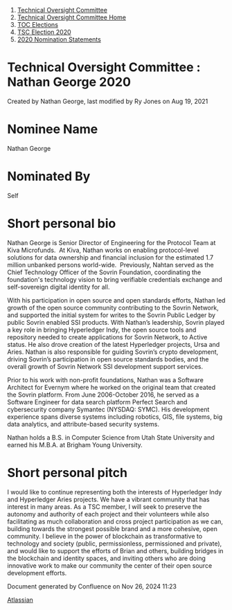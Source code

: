 1. [Technical Oversight Committee](index.html)
2. [Technical Oversight Committee Home](Technical-Oversight-Committee-Home_21430274.html)
3. [TOC Elections](TOC-Elections_21448771.html)
4. [TSC Election 2020](TSC-Election-2020_21434260.html)
5. [2020 Nomination Statements](2020-Nomination-Statements_21451712.html)

# Technical Oversight Committee : Nathan George 2020

Created by Nathan George, last modified by Ry Jones on Aug 19, 2021

# Nominee Name

Nathan George

# Nominated By

Self

# Short personal bio

Nathan George is Senior Director of Engineering for the Protocol Team at Kiva Microfunds.  At Kiva, Nathan works on enabling protocol-level solutions for data ownership and financial inclusion for the estimated 1.7 million unbanked persons world-wide.  Previously, Nahtan served as the Chief Technology Officer of the Sovrin Foundation, coordinating the foundation's technology vision to bring verifiable credentials exchange and self-sovereign digital identity for all. 

With his participation in open source and open standards efforts, Nathan led growth of the open source community contributing to the Sovrin Network, and supported the initial system for writes to the Sovrin Public Ledger by public Sovrin enabled SSI products. With Nathan’s leadership, Sovrin played a key role in bringing Hyperledger Indy, the open source tools and repository needed to create applications for Sovrin Network, to Active status. He also drove creation of the latest Hyperledger projects, Ursa and Aries. Nathan is also responsible for guiding Sovrin’s crypto development, driving Sovrin’s participation in open source standards bodies, and the overall growth of Sovrin Network SSI development support services. 

Prior to his work with non-profit foundations, Nathan was a Software Architect for Evernym where he worked on the original team that created the Sovrin platform. From June 2006-October 2016, he served as a Software Engineer for data search platform Perfect Search and cybersecurity company Symantec (NYSDAQ: SYMC). His development experience spans diverse systems including robotics, GIS, file systems, big data analytics, and attribute-based security systems.

Nathan holds a B.S. in Computer Science from Utah State University and earned his M.B.A. at Brigham Young University.

# Short personal pitch

I would like to continue representing both the interests of Hyperledger Indy and Hyperledger Aries projects. We have a vibrant community that has interest in many areas. As a TSC member, I will seek to preserve the autonomy and authority of each project and their volunteers while also facilitating as much collaboration and cross ­project participation as we can, ­­building towards the strongest possible brand and a more cohesive, open community. I believe in the power of blockchain as transformative to technology and society (public, permissionless, permissioned and private), and would like to support the efforts of Brian and others, ­­building bridges in the blockchain and identity spaces, and inviting others who are doing innovative work to make our community the center of their open source development efforts.

Document generated by Confluence on Nov 26, 2024 11:23

[Atlassian](http://www.atlassian.com/)
